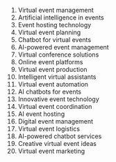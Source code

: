 1. Virtual event management
2. Artificial intelligence in events
3. Event hosting technology
4. Virtual event planning
5. Chatbot for virtual events
6. AI-powered event management
7. Virtual conference solutions
8. Online event platforms
9. Virtual event production
10. Intelligent virtual assistants
11. Virtual event automation
12. AI chatbots for events
13. Innovative event technology
14. Virtual event coordination
15. AI event hosting
16. Digital event management
17. Virtual event logistics
18. AI-powered chatbot services
19. Creative virtual event ideas
20. Virtual event marketing
